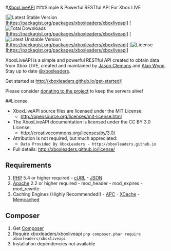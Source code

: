 #[XboxLiveAPI](http://xboxleaders.github.io)
###Simple & Powerful RESTful API For Xbox LIVE

[![Latest Stable Version](https://poser.pugx.org/xboxleaders/xboxliveapi/v/stable.png)]https://packagist.org/packages/xboxleaders/xboxliveapi] [![Total Downloads](https://poser.pugx.org/xboxleaders/xboxliveapi/downloads.png)]https://packagist.org/packages/xboxleaders/xboxliveapi] [![Latest Unstable Version](https://poser.pugx.org/xboxleaders/xboxliveapi/v/unstable.png)]https://packagist.org/packages/xboxleaders/xboxliveapi] [![License](https://poser.pugx.org/xboxleaders/xboxliveapi/license.png)]https://packagist.org/packages/xboxleaders/xboxliveapi] 

XboxLiveAPI is a simple and powerful RESTful API created to obtain data from Xbox LIVE, created and
maintained by [Jason Clemons](http://about.me/jasonclemons) and [Alan Wynn](http://twitter.com/djekl).
Stay up to date [@xboxleaders](http://twitter.com/xboxleaders).

Get started at http://xboxleaders.github.io/get-started/!

Please consider [donating to the project](https://www.paypal.com/cgi-bin/webscr?cmd=_s-xclick&hosted_button_id=6ZHLXELDHACX6) to keep the servers alive!

##License
- XboxLiveAPI source files are licensed under the MIT License:
  - http://opensource.org/licenses/mit-license.html
- The XboxLiveAPI documentation is licensed under the CC BY 3.0 License:
  - http://creativecommons.org/licenses/by/3.0/
- Attribution is not required, but much appreciated:
  - `Data Provided By XboxLeaders - http://xboxleaders.github.io`
- Full details: http://xboxleaders.github.io/license/

## Requirements
  1. [PHP](http://php.net/downloads.php) 5.4 or higher required
    - [cURL](http://php.net/curl)
    - [JSON](http://pecl.php.net/package/json)
  2. [Apache](http://httpd.apache.org) 2.2 or higher required
    - mod_header
    - mod_expires
    - mod_rewrite
  3. Caching Engines (Highly Recommended!)
    - [APC](http://pecl.php.net/package/apc)
    - [XCache](http://xcache.lighttpd.net)
    - [Memcached](http://memcached.org)

## Composer
  1. Get [Composer](http://getcomposer.org)
  2. Require xboxleaders/xboxliveapi `php composer.phar require xboxleaders/xboxliveapi`
  3. Installation dependencies not available
